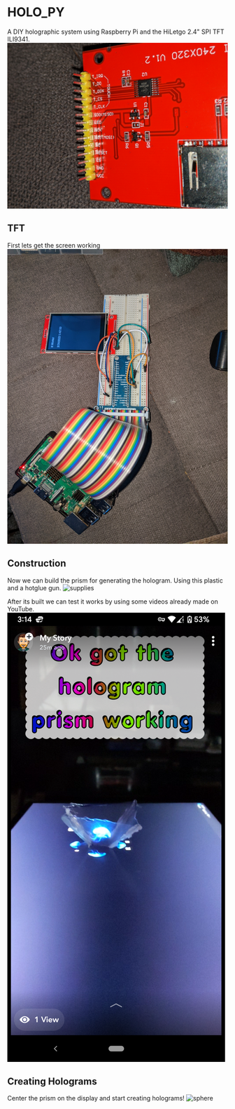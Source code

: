 # HOLO_PY
A DIY holographic system using Raspberry Pi and the HiLetgo 2.4" SPI TFT ILI9341. 
![tft](https://raw.githubusercontent.com/cas1m1r/HoloPy/main/imgs/tft24.jpg)

## TFT
First lets get the screen working
![tft](https://raw.githubusercontent.com/cas1m1r/HoloPy/main/imgs/itworkTFT.jpg)

## Construction 
Now we can build the prism for generating the hologram. Using this plastic and a hotglue gun. 
![supplies](https://raw.githubusercontent.com/cas1m1r/HoloPy/main/imgs/prismSupplies.jpg)

After its built we can test it works by using some videos already made on YouTube. 
![test](https://raw.githubusercontent.com/cas1m1r/HoloPy/main/imgs/prismTest.png)

## Creating Holograms 
Center the prism on the display and start creating holograms!
![sphere](https://raw.githubusercontent.com/cas1m1r/HoloPy/main/imgs/holosphere.jpg)